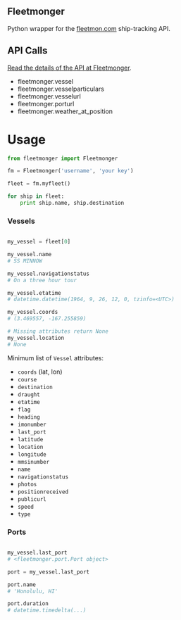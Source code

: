 ## Fleetmonger

Python wrapper for the [fleetmon.com](fleetmon.com) ship-tracking API.

## API Calls
[Read the details of the API at Fleetmonger](https://www.fleetmon.com/faq/public_api).
* fleetmonger.vessel
* fleetmonger.vesselparticulars
* fleetmonger.vesselurl
* fleetmonger.porturl
* fleetmonger.weather_at_position

# Usage

````python
from fleetmonger import Fleetmonger

fm = Fleetmonger('username', 'your key')

fleet = fm.myfleet()

for ship in fleet:
    print ship.name, ship.destination

````

### Vessels

````python

my_vessel = fleet[0]

my_vessel.name
# SS MINNOW

my_vessel.navigationstatus
# On a three hour tour

my_vessel.etatime
# datetime.datetime(1964, 9, 26, 12, 0, tzinfo=<UTC>)

my_vessel.coords
# (3.469557, -167.255859)

# Missing attributes return None
my_vessel.location
# None

````

Minimum list of `Vessel` attributes:

* `coords` (lat, lon)
* `course`
* `destination`
* `draught`
* `etatime`
* `flag`
* `heading`
* `imonumber`
* `last_port`
* `latitude`
* `location`
* `longitude`
* `mmsinumber`
* `name`
* `navigationstatus`
* `photos`
* `positionreceived`
* `publicurl`
* `speed`
* `type`

### Ports

````python

my_vessel.last_port
# <fleetmonger.port.Port object>

port = my_vessel.last_port

port.name
# 'Honolulu, HI'

port.duration
# datetime.timedelta(...)

````
